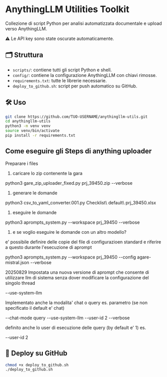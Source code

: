 # AnythingLLM Utilities Toolkit

Collezione di script Python per analisi automatizzata documentale e upload verso AnythingLLM.

⚠️ Le API key sono state oscurate automaticamente.

## 🗂 Struttura

- `scripts/`: contiene tutti gli script Python e shell.
- `config/`: contiene la configurazione AnythingLLM con chiavi rimosse.
- `requirements.txt`: tutte le librerie necessarie.
- `deploy_to_github.sh`: script per push automatico su GitHub.

## 🛠 Uso

```bash
git clone https://github.com/TUO-USERNAME/anythingllm-utils.git
cd anythingllm-utils
python3 -m venv venv
source venv/bin/activate
pip install -r requirements.txt
```

## Come eseguire gli Steps di anything uploader

Preparare i files

1. caricare lo zip contenente la gara

python3 gare_zip_uploader\_fixed.py prj\_39450.zip --verbose

1. generare le domande 

python3 csv_to_yaml\_converter.001.py Checklist\\ default\\ prj_39450.xlsx

1. eseguire le domande

python3 aprompts\_system.py --workspace prj_39450 --verbose

1. e se voglio eseguire le domande con un altro modello?

e' possibile definire delle copie del file di configurazioen standard e riferire a questo durante l'esecuzione di aprompt

python3 aprompts\_system.py --workspace prj_39450 --config agare-mistral.json --verbose

20250829 Impostata una nuova versione di aprompt che consente di utilizzare llm di sistema senza dover modificare la configurazione del singolo thread

--use-system-llm 

  
Implementato anche la modalita' chat o query es. parametro (se non specificato il default e' chat)

\--chat-mode query --use-system-llm --user-id 2 --verbose

definito anche lo user di esecuzione delle query (by default e' 1) es.

--user-id 2 


## 🚀 Deploy su GitHub

```bash
chmod +x deploy_to_github.sh
./deploy_to_github.sh
```
